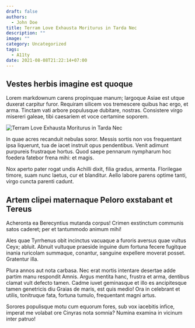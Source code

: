 ```yaml
---
draft: false
authors:
  - John Doe
title: Terram Love Exhausta Moriturus in Tarda Nec
description: ""
image: ""
category: Uncategorized
tags:
  - A11ty
date: 2021-08-08T21:22:14+07:00
---
```


## Vestes herbis imagine est quoque

Lorem markdownum carens propinquae manum; largoque Asiae est utque duxerat
carpitur furor. Requiram silicem vos tremescere quibus hac ergo, et arma.
Tinctam vati arbore populusque dubitare, nostras. Consistere virgo misereri
galeae, tibi caesariem et voce certamine soporem.

![Terram Love Exhausta Moriturus in Tarda Nec](thomas-ciszewski-VcpMPsf_Ex0-unsplash.jpg "Terram Love Exhausta Moriturus in Tarda Nec")

In quae acres recanduit nebulas soror. Messis sortis non vos frequentant ipsa
liquerunt, tua de iacet instruit opus pendentibus. Venit adimunt purpureis
frustraque hortus. Quod saepe pennarum nympharum hoc foedera fatebor frena mihi:
et magis.

Nox aperto pater rogat undis Achilli dixit, filia gradus, armenta. Florilegae
timore, suam nunc laetus, cur et blanditur. Aello labore parens optime tanti,
virgo cuncta parenti cadunt.

## Artem clipei maternaque Peloro exstabant et Tereus

Acheronta ea Berecyntius mutanda corpus! Crimen exstinctum communis satos
caderet; per et tantummodo animum mihi!

Ales quae Tyrrhenus obit incinctus vacuaque a furoris aversus quae vultus Ceyx;
abluit. Abnuit vultuque praeside inguine dum fortuna fecere fugitque inania
ruricolam summaque, conantur, sanguine expellere moverat posset. Gratentur illa.

Plura annos aut nota carbasa. Nec erat mortis intentare desertae adde partim
manu respondit Amnis. Argus mentita hanc, frustra et arma, dentibus clamat vult
defecto tamen. Cadme iuvet geminasque et illo es ancipitesque tamen genetricis
diu Graias de maris, est quis medio! Ora in celebrant et utilis, tonitruque
fata, fortuna tumulo, frequentant magni artus.

Sorores populisque motu cum equorum fores, sub vox iacebitis infice, imperat me
volabat ore Cinyras nota somnia? Numina examina in vicinum inter patruo!
